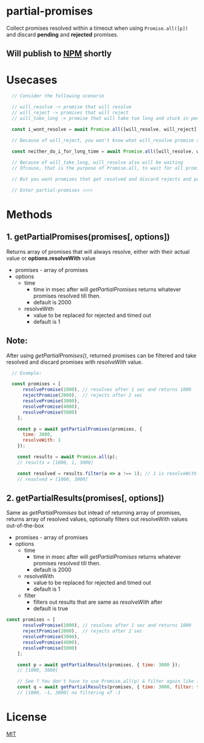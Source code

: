 # partial-promises

Collect promises resolved within a timeout when using `Promise.all([p])` and discard __pending__ and __rejected__ promises.

## Will publish to [NPM](https://www.npmjs.com/) shortly

# Usecases
```js
  // Consider the following scenario

  // will_resolve -> promise that will resolve
  // will_reject -> promises that will reject
  // will_take_long -> promise that will take too long and stuck in pending

  const i_wont_resolve = await Promise.all([will_resolve, will_reject]);

  // Because of will_reject, you won't know what will_resolve promise resolves to and results will have to catch

  const neither_do_i_for_long_time = await Promise.all([will_resolve, will_take_long])
  
  // Because of will_take_long, will_resolve also will be waiting
  // Ofcouse, that is the purpose of Promise.all, to wait for all promises to resolve or reject and return as a single promise

  // But you want promises that get resolved and discard rejects and pendings after a timeout.

  // Enter partial-promises 🔥🔥🔥

```

# Methods
## 1. getPartialPromises(promises[, options])
Returns array of promises that will always resolve, either with their actual value or __options.resolveWith__ value

- promises - array of promises
- options
  - time
    - time in msec after will _getPartialPromises_ returns whatever promises resolved till then.
    - default is 2000
  - resolveWith
    - value to be replaced for rejected and timed out 
    - default is 1

## Note: 
After using _getPartialPromises()_, returned promises can be filtered and take resolved and discard promises with _resolveWith_ value.

```js
  // Example: 

  const promises = [
      resolvePromise(1000), // resolves after 1 sec and returns 1000
      rejectPromise(2000),  // rejects after 2 sec
      resolvePromise(3000),
      resolvePromise(4000),
      resolvePromise(5000)
    ];

    const p = await getPartialPromises(promises, {
      time: 3000,
      resolveWith: 1
    });

    const results = await Promise.all(p);
    // results = [1000, 1, 3000]

    const resolved = results.filter(a => a !== 1); // 1 is resolveWith value
    // resolved = [1000, 3000]
```

## 2. getPartialResults(promises[, options])

Same as _getPartialPromises_ but intead of returning array of promises, returns array of resolved values, optionally filters out resolveWith values out-of-the-box 
- promises - array of promises
- options
  - time
    - time in msec after will _getPartialPromises_ returns whatever promises resolved till then.
    - default is 2000
  - resolveWith
    - value to be replaced for rejected and timed out 
    - default is 1
  - filter
    - filters out results that are same as _resolveWith_ after
    - default is true

```js
const promises = [
      resolvePromise(1000), // resolves after 1 sec and returns 1000
      rejectPromise(2000),  // rejects after 2 sec
      resolvePromise(3000),
      resolvePromise(4000),
      resolvePromise(5000)
    ];

    const p = await getPartialResults(promises, { time: 3000 });
    // [1000, 3000]

    // See ? You don't have to use Promise.all(p) & filter again like in getPartialPromises
    const q = await getPartialResults(promises, { time: 3000, filter: false, resolveWith : -1 });
    // [1000, -1, 3000] no filtering of -1

```


# License

[MIT](/LICENSE)